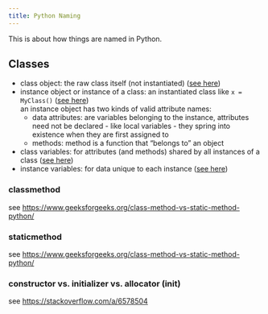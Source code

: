 ```yaml
---
title: Python Naming
---
```


This is about how things are named in Python.

## Classes

- class object: the raw class itself (not instantiated)
([see here](https://docs.python.org/3/tutorial/classes.html#class-objects))
- instance object or instance of a class: an instantiated class like `x = MyClass()`
([see here](https://docs.python.org/3/tutorial/classes.html#class-objects))\
an instance object has two kinds of valid attribute names:
  - data attributes: are variables belonging to the instance,
  attributes need not be declared - like local variables - they spring into existence when they are first assigned to
  - methods: method is a function that “belongs to” an object
- class variables: for attributes (and methods) shared by all instances of a class
([see here](https://docs.python.org/3/tutorial/classes.html#class-and-instance-variables))
- instance variables: for data unique to each instance
([see here](https://docs.python.org/3/tutorial/classes.html#class-and-instance-variables))

### classmethod
see https://www.geeksforgeeks.org/class-method-vs-static-method-python/

### staticmethod
see https://www.geeksforgeeks.org/class-method-vs-static-method-python/

### constructor vs. initializer vs. allocator (__init__)
see https://stackoverflow.com/a/6578504
